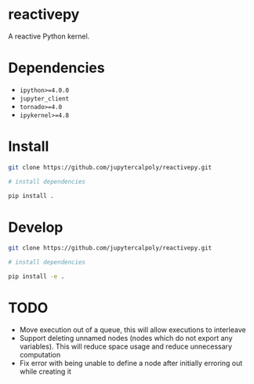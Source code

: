# reactivepy

A reactive Python kernel.

# Dependencies

- `ipython>=4.0.0`
- `jupyter_client`
- `tornado>=4.0`
- `ipykernel>=4.8`

# Install

```bash
git clone https://github.com/jupytercalpoly/reactivepy.git

# install dependencies

pip install .
```

# Develop

```bash
git clone https://github.com/jupytercalpoly/reactivepy.git

# install dependencies

pip install -e .
```

# TODO

- Move execution out of a queue, this will allow executions to interleave
- Support deleting unnamed nodes (nodes which do not export any variables). This will reduce space usage and reduce unnecessary computation
- Fix error with being unable to define a node after initially erroring out while creating it
